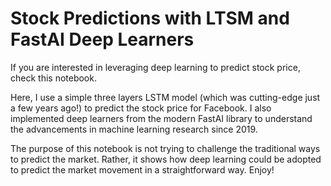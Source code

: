 # Stock Predictions with LTSM and FastAI Deep Learners

If you are interested in leveraging deep learning to predict stock price, check this notebook.

Here, I use a simple three layers LSTM model (which was cutting-edge just a few years ago!) to predict the stock price for Facebook. I also implemented deep learners from the modern FastAI library to understand the advancements in machine learning research since 2019.

The purpose of this notebook is not trying to challenge the traditional ways to predict the market. Rather, it shows how deep learning could be adopted to predict the market movement in a straightforward way. Enjoy!